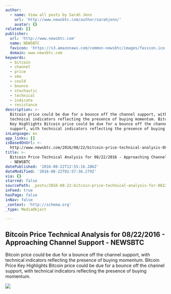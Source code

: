 ```yaml
---
author:
  - name: View all posts by Sarah Jenn
    url: 'http://www.newsbtc.com/author/sarahjenn/'
    avatar: {}
related: []
publisher:
  url: 'http://www.newsbtc.com'
  name: NEWSBTC
  favicon: 'https://s3.amazonaws.com/common-newsbtc/images/favicon.ico'
  domain: www.newsbtc.com
keywords:
  - bitcoin
  - channel
  - price
  - sma
  - could
  - bounce
  - stochastic
  - technical
  - indicate
  - resistance
description: >-
  Bitcoin price could be due for a bounce off the channel support, with
  technical indicators reflecting the presence of buying momentum. Bitcoin Price
  Key Highlights Bitcoin price could be due for a bounce off the channel
  support, with technical indicators reflecting the presence of buying momentum.
inLanguage: en
app_links: []
isBasedOnUrl: >-
  http://www.newsbtc.com/2016/08/22/bitcoin-price-technical-analysis-08222016-approaching-channel-support/
title: >-
  Bitcoin Price Technical Analysis for 08/22/2016 - Approaching Channel Support
  - NEWSBTC
datePublished: '2016-08-22T12:55:16.286Z'
dateModified: '2016-08-22T02:57:36.279Z'
via: {}
starred: false
sourcePath: _posts/2016-08-22-bitcoin-price-technical-analysis-for-08222016-approachin.md
inFeed: true
hasPage: false
inNav: false
_context: 'http://schema.org'
_type: MediaObject

---
```

<article style=""><h1>Bitcoin Price Technical Analysis for 08/22/2016 - Approaching Channel Support - NEWSBTC</h1><p>Bitcoin price could be due for a bounce off the channel support, with technical indicators reflecting the presence of buying momentum. Bitcoin Price Key Highlights Bitcoin price could be due for a bounce off the channel support, with technical indicators reflecting the presence of buying momentum.</p><img src="http://s3.amazonaws.com/main-newsbtc-images/2016/08/22034434/160822_bitcoin.png" /></article>